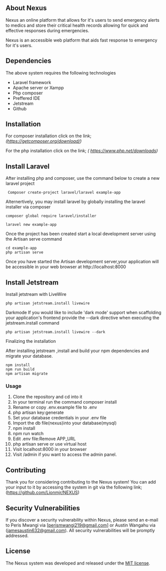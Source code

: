 

## About Nexus

Nexus an online platform that allows for it's users to send emergency alerts to medics and store their critical health records allowing for quick and effective responses during emergencies.

Nexus is an accessible web platform that aids fast response to emergency for it's users.

## Dependencies

The above system requires the following technologies

- Laravel framework
- Apache server or Xampp
- Php composer
- Preffered IDE
- Jetstream
- Github


## Installation
For composer installation click on the link; *(https://getcomposer.org/download/)*

For the php installation click on the link; *( https://www.php.net/downloads)*

## Install Laravel
After installing php and composer, use the command below to create a new laravel project

 ```
  Composer create-project laravel/laravel example-app
  ```

Alternertively, you may install laravel by globally installing the laravel installer via composer

  ```
  composer global require laravel/installer
  
  laravel new example-app
  ```

Once the project has been created start a local development server using the Artisan serve command

  ```
  cd example-app
  php artisan serve
  ````

Once you have started the Artisan development server,your application will be accessible in your web browser at  http://localhost:8000

## Install Jetstream
Install jetstream with LiveWire
```
php artisan jetstream.install livewire
```
Darkmode
If you would like to include 'dark mode' support when scaffolding your application's frontend provide the --dark directive 
when executing the jetstream.install command
```
php artisan jetstream.install livewire --dark

```

Finalizing the installation

After installing jetstream ,install and build your npm dependencies and migrate your database.
```
npm install
npm run build
npm artisan migrate

```

### Usage
1. Clone the repository and cd into it
2. In your terminal run the command composer install
3. Rename or copy .env.example file to .env
4. php artisan key:generate
5. Set your database credentials in your .env file
6. Import the db file(nexus)into your database(mysql)
7. npm install
8. npm run watch
9. Edit .env file:Remove APP_URL
10. php artisan serve or use virtual host
11. Visit localhost:8000 in your browser
12. Visit /admin if you want to access the admin panel.



## Contributing

Thank you for considering contributing to the Nexus system! You can add your input to it by accessing the system in git via the following link; (https://github.com/Lionmjr/NEXUS)


## Security Vulnerabilities

If you discover a security vulnerability within Nexus, please send an e-mail to Peris Mwangi via [perismwangi219@gmail.com] or Austin Wangahu via (jamesaustin632@gmail.com). All security vulnerabilities will be promptly addressed.

## License

The Nexus system was developed and released under the [MIT license](https://opensource.org/licenses/MIT).
